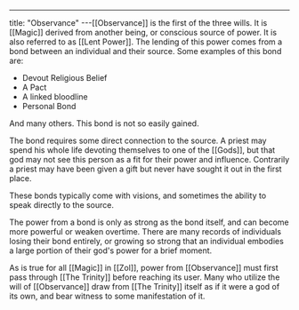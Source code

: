 ---
title: "Observance"
---[[Observance]] is the first of the three wills. It is [[Magic]] derived from another being, or conscious source of power. It is also referred to as [[Lent Power]]. The lending of this power comes from a bond between an individual and their source. Some examples of this bond are:
- Devout Religious Belief
- A Pact
- A linked bloodline
- Personal Bond

And many others. This bond is not so easily gained.

The bond requires some direct connection to the source. A priest may spend his whole life devoting themselves to one of the [[Gods]], but that god may not see this person as a fit for their power and influence. Contrarily a priest may have been given a gift but never have sought it out in the first place.

These bonds typically come with visions, and sometimes the ability to speak directly to the source. 

The power from a bond is only as strong as the bond itself, and can become more powerful or weaken overtime. There are many records of individuals losing their bond entirely, or growing so strong that an individual embodies a large portion of their god's power for a brief moment.

As is true for all [[Magic]] in [[Zol]], power from [[Observance]] must first pass through [[The Trinity]] before reaching its user. Many who utilize the will of [[Observance]] draw from [[The Trinity]] itself as if it were a god of its own, and bear witness to some manifestation of it.